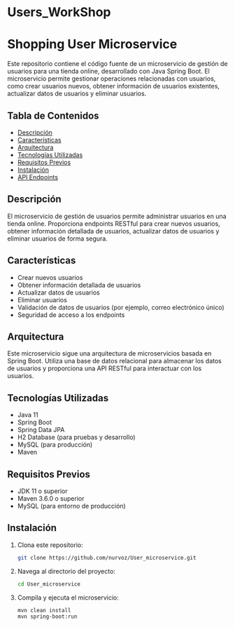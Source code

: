# Users_WorkShop

# Shopping User Microservice

Este repositorio contiene el código fuente de un microservicio de gestión de usuarios para una tienda online, desarrollado con Java Spring Boot. El microservicio permite gestionar operaciones relacionadas con usuarios, como crear usuarios nuevos, obtener información de usuarios existentes, actualizar datos de usuarios y eliminar usuarios.

## Tabla de Contenidos

- [Descripción](#descripción)
- [Características](#características)
- [Arquitectura](#arquitectura)
- [Tecnologías Utilizadas](#tecnologías-utilizadas)
- [Requisitos Previos](#requisitos-previos)
- [Instalación](#instalación)
- [API Endpoints](#api-endpoints)

## Descripción

El microservicio de gestión de usuarios permite administrar usuarios en una tienda online. Proporciona endpoints RESTful para crear nuevos usuarios, obtener información detallada de usuarios, actualizar datos de usuarios y eliminar usuarios de forma segura.

## Características

- Crear nuevos usuarios
- Obtener información detallada de usuarios
- Actualizar datos de usuarios
- Eliminar usuarios
- Validación de datos de usuarios (por ejemplo, correo electrónico único)
- Seguridad de acceso a los endpoints

## Arquitectura

Este microservicio sigue una arquitectura de microservicios basada en Spring Boot. Utiliza una base de datos relacional para almacenar los datos de usuarios y proporciona una API RESTful para interactuar con los usuarios.

## Tecnologías Utilizadas

- Java 11
- Spring Boot
- Spring Data JPA
- H2 Database (para pruebas y desarrollo)
- MySQL (para producción)
- Maven

## Requisitos Previos

- JDK 11 o superior
- Maven 3.6.0 o superior
- MySQL (para entorno de producción)

## Instalación

1. Clona este repositorio:
   ```bash
   git clone https://github.com/nurvoz/User_microservice.git
    ```
2. Navega al directorio del proyecto:
    ```bash
    cd User_microservice
    ```
3. Compila y ejecuta el microservicio:
    ```bash
    mvn clean install
    mvn spring-boot:run
    ```

